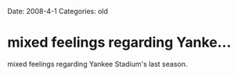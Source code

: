 Date: 2008-4-1
Categories: old

# mixed feelings regarding Yanke...

mixed feelings regarding Yankee Stadium's last season.
